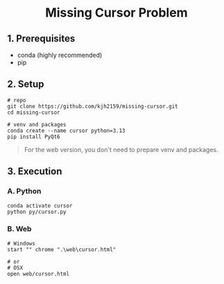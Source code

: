 <h1 align=center>
    Missing Cursor Problem
</h1>

## 1. Prerequisites

- conda (highly recommended)
- pip

## 2. Setup

```shell
# repo
git clone https://github.com/kjh2159/missing-cursor.git
cd missing-cursor

# venv and packages
conda create --name cursor python=3.13
pip install PyQt6
```
> For the web version, you don't need to prepare venv and packages.

## 3. Execution

### A. Python

```shell
conda activate cursor
python py/cursor.py
```

### B. Web
```shell
# Windows
start "" chrome ".\web\cursor.html"

# or
# OSX
open web/cursor.html
```
